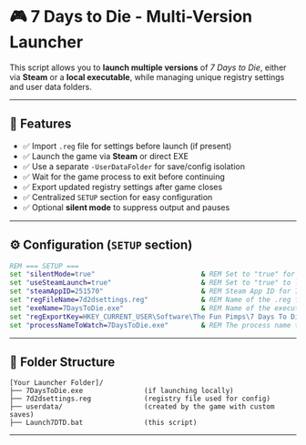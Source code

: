 # 🎮 7 Days to Die - Multi-Version Launcher

This script allows you to **launch multiple versions** of *7 Days to Die*, either via **Steam** or a **local executable**, while managing unique registry settings and user data folders.

---

## 🚀 Features

- ✅ Import `.reg` file for settings before launch (if present)
- ✅ Launch the game via **Steam** or direct EXE
- ✅ Use a separate `-UserDataFolder` for save/config isolation
- ✅ Wait for the game process to exit before continuing
- ✅ Export updated registry settings after game closes
- ✅ Centralized `SETUP` section for easy configuration
- ✅ Optional **silent mode** to suppress output and pauses

---

## ⚙️ Configuration (`SETUP` section)

```bat
REM === SETUP ===
set "silentMode=true"                          & REM Set to "true" for silent mode, "false" for verbose mode
set "useSteamLaunch=true"                      & REM Set to "true" to launch via Steam, "false" to run the EXE directly
set "steamAppID=251570"                        & REM Steam App ID for 7 Days to Die
set "regFileName=7d2dsettings.reg"             & REM Name of the .reg file (no path)
set "exeName=7DaysToDie.exe"                   & REM Name of the executable (used if useSteamLaunch=false)
set "regExportKey=HKEY_CURRENT_USER\Software\The Fun Pimps\7 Days To Die"  & REM Registry key to export
set "processNameToWatch=7DaysToDie.exe"        & REM The process name to monitor for exit
```

---

## 📂 Folder Structure

```
[Your Launcher Folder]/
├── 7DaysToDie.exe               (if launching locally)
├── 7d2dsettings.reg             (registry file used for config)
├── userdata/                    (created by the game with custom saves)
├── Launch7DTD.bat               (this script)
```

---